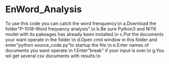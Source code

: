 # EnWord_Analysis
To use this code you can catch the word frenquency:\n
a.Download the folder"P-1018-Word frequency analysis".\n
b.Be sure Python3 and NlTK model with its pakeages has already been installed.\n
c.Put the documents your want operate in the folder.\n
d.Open cmd window in this folder and enter"python source_code.py"to startup the file.\n
e.Enter names of documents you want operate.\n
f.Enter"break" if your input is over.\n
g.You wil get several csv documents with results.\n
